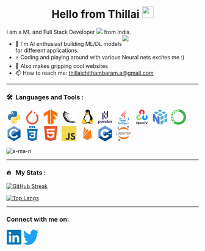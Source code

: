 


<h1 align="center">Hello from Thillai  <img src="https://raw.githubusercontent.com/aemmadi/aemmadi/master/wave.gif" width="30px" height="30px"></h1>


I am a ML and Full Stack Developer <img src="https://media.giphy.com/media/WUlplcMpOCEmTGBtBW/giphy.gif" width="30"> from India.
<img align="right" src="https://media.giphy.com/media/RbDKaczqWovIugyJmW/giphy.gif" width='200'/>

- 🔭 I'm AI enthusiast building ML/DL models for different applications.
- ⚡ Coding and playing around with various Neural nets excites me :)
- 🌱 Also makes gripping cool websites 
- 📫 How to reach me: thillaichithambaram.a@gmail.com

---

### 🛠 &nbsp;Languages and Tools :

<p>  

<img src="https://github.com/devicons/devicon/blob/master/icons/python/python-original.svg" title="Python" alt="Python" width="40" height="40"/>&nbsp;
<img src="https://github.com/devicons/devicon/blob/master/icons/pytorch/pytorch-original.svg" title="PyTorch" alt="PyTorch" width="40" height="40"/>&nbsp;
  <img src="https://github.com/devicons/devicon/blob/master/icons/tensorflow/tensorflow-original.svg" title="Tensorflow" alt="Tensorflow" width="40" height="40"/>&nbsp;
   <img src="https://github.com/devicons/devicon/blob/master/icons/flask/flask-original.svg" title="Flask" alt="Flask" width="40" height="40"/>&nbsp;
  <img src="https://github.com/devicons/devicon/blob/master/icons/linux/linux-original.svg" title="Linux" alt="Linux" width="40" height="40"/>&nbsp;
  <img src="https://github.com/devicons/devicon/blob/master/icons/pandas/pandas-original-wordmark.svg" title="Pandas" alt="Pandas" width="40" height="40"/>&nbsp;
  <img src="https://github.com/devicons/devicon/blob/master/icons/java/java-original.svg" title="Java" alt="Java" width="40" height="40"/>&nbsp;
<img src="https://github.com/devicons/devicon/blob/master/icons/opencv/opencv-original-wordmark.svg" title="OpenCV" alt="OpenCV" width="40" height="40"/>&nbsp;
<img src="https://github.com/devicons/devicon/blob/master/icons/numpy/numpy-original.svg" title="Numpy" alt="Numpy" width="40" height="40"/>&nbsp;
<img src="https://github.com/devicons/devicon/blob/master/icons/anaconda/anaconda-original.svg" title="Anaconda" alt="Anaconda" width="40" height="40"/>&nbsp;
<img src="https://github.com/devicons/devicon/blob/master/icons/c/c-original.svg" title="C" alt="C" width="40" height="40"/>&nbsp;
<img src="https://github.com/devicons/devicon/blob/master/icons/css3/css3-plain-wordmark.svg"  title="CSS3" alt="CSS" width="40" height="40"/>&nbsp;
<img src="https://github.com/devicons/devicon/blob/master/icons/html5/html5-original.svg" title="HTML5" alt="HTML" width="40" height="40"/>&nbsp;
<img src="https://github.com/devicons/devicon/blob/master/icons/javascript/javascript-original.svg" title="JavaScript" alt="JavaScript" width="40" height="40"/>&nbsp;
<img src="https://github.com/devicons/devicon/blob/master/icons/firebase/firebase-plain.svg" title="Firebase"  alt="Firebase" width="40" height="40"/>&nbsp;
<img src="https://github.com/devicons/devicon/blob/master/icons/cplusplus/cplusplus-original.svg" title="C++" alt="C++" width="40" height="40"/>&nbsp;
<img src="https://github.com/devicons/devicon/blob/master/icons/jupyter/jupyter-original-wordmark.svg" title="Jupyter"  alt="Jupyter" width="40" height="40"/>&nbsp;




</p>
<p align="left"> <img src="https://komarev.com/ghpvc/?username=itzThillaiC&label=Profile%20views&color=0e75b6&style=flat" alt="a-ma-n" /> </p>

---
### 🔥 &nbsp; My Stats :
[![GitHub Streak](http://github-readme-streak-stats.herokuapp.com?user=itzThillaiC&theme=dark&hide_border=true)](https://git.io/streak-stats)

<!-- ![Thillai's github stats](https://github-readme-stats.vercel.app/api?username=itzThillaiC&bg_color=151515&show_icons=true&icon_color=fa8b00&border_color=b9b8b8&title_color=fff&text_color=fff)-->

[![Top Langs](https://github-readme-stats.vercel.app/api/top-langs/?username=itzThillaiC&layout=compact&theme=vision-friendly-dark)](https://github.com/anuraghazra/github-readme-stats)

---
### Connect with me on: 
<p align="left">
<a href="https://www.linkedin.com/in/thillai-chithambaram"><img src="https://github.com/devicons/devicon/blob/master/icons/linkedin/linkedin-original.svg" alt="LinkedIn Badge" width="40" height="40"></a>
  <a href="https://twitter.com/ThillaiC_"><img src="https://github.com/devicons/devicon/blob/master/icons/twitter/twitter-original.svg" alt="Twitter Badge" width="40" height="40"></a>
</p>


